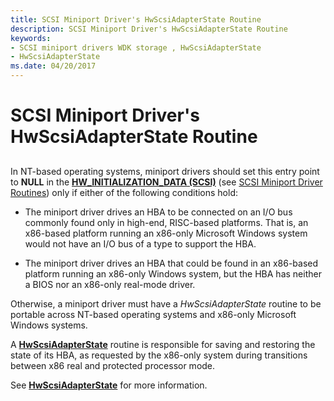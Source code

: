 ```yaml
---
title: SCSI Miniport Driver's HwScsiAdapterState Routine
description: SCSI Miniport Driver's HwScsiAdapterState Routine
keywords:
- SCSI miniport drivers WDK storage , HwScsiAdapterState
- HwScsiAdapterState
ms.date: 04/20/2017
---
```


# SCSI Miniport Driver's HwScsiAdapterState Routine


## <span id="ddk_scsi_miniport_drivers_hwscsiadapterstate_routine_kg"></span><span id="DDK_SCSI_MINIPORT_DRIVERS_HWSCSIADAPTERSTATE_ROUTINE_KG"></span>


In NT-based operating systems, miniport drivers should set this entry point to **NULL** in the [**HW\_INITIALIZATION\_DATA (SCSI)**](/windows-hardware/drivers/ddi/srb/ns-srb-_hw_initialization_data) (see [SCSI Miniport Driver Routines](scsi-miniport-driver-routines.md)) only if either of the following conditions hold:

-   The miniport driver drives an HBA to be connected on an I/O bus commonly found only in high-end, RISC-based platforms. That is, an x86-based platform running an x86-only Microsoft Windows system would not have an I/O bus of a type to support the HBA.

-   The miniport driver drives an HBA that could be found in an x86-based platform running an x86-only Windows system, but the HBA has neither a BIOS nor an x86-only real-mode driver.

Otherwise, a miniport driver must have a *HwScsiAdapterState* routine to be portable across NT-based operating systems and x86-only Microsoft Windows systems.

A [**HwScsiAdapterState**](/previous-versions/windows/hardware/drivers/ff557278(v=vs.85)) routine is responsible for saving and restoring the state of its HBA, as requested by the x86-only system during transitions between x86 real and protected processor mode.

See [**HwScsiAdapterState**](/previous-versions/windows/hardware/drivers/ff557278(v=vs.85)) for more information.

 


